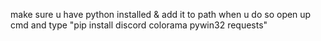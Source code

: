 make sure u have python installed & add it to path
when u do so open up cmd and type "pip install discord colorama pywin32 requests"

